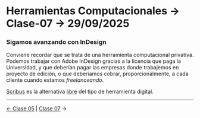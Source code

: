 # Herramientas Computacionales → Clase-07 → 29/09/2025

### Sigamos avanzando con InDesign

Conviene recordar que se trata de una herramienta computacional privativa. Podemos trabajar con Adobe InDesign gracias a la licencia que paga la Universidad, y que deberían pagar las empresas donde trabajemos en proyecto de edición, o que deberíamos cobrar, proporcionalmente, a cada cliente cuando estamos *freelanceando*.

[Scribus](https://es.wikipedia.org/wiki/Scribus) es la alternativa [libre](https://www.gnu.org/philosophy/free-sw.es.html) del tipo de herramienta digital.

- - - - - 

[← Clase 05](https://github.com/profesorfaco/herramientas/tree/main/clase-06) | [Clase 07](https://github.com/profesorfaco/herramientas/tree/main/clase-08) →
